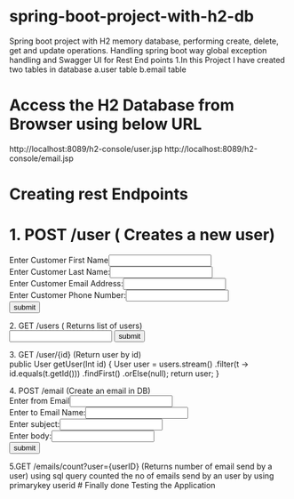 # spring-boot-project-with-h2-db
Spring boot project with H2 memory database, performing create, delete, get and update operations. Handling spring boot way global exception handling and Swagger UI for Rest End points
1.In this Project I have created two tables in database
  a.user table
  b.email table
# Access the H2 Database from Browser using below URL
http://localhost:8089/h2-console/user.jsp
http://localhost:8089/h2-console/email.jsp
# Creating  rest Endpoints
# 1.	POST /user    ( Creates a new user)
 <form method ="post" action="details">
 Enter Customer First Name<input type="text" name="fname"><br>
 Enter Customer Last Name:<input type="text" name="lname"><br>
 Enter Customer Email Address:<input type="email" name="cemail"><br>
 Enter Customer Phone Number:<input type="tel" name="cphone"><br>
 <input type="submit" value="submit">
 </form>
 2.	GET  /users   ( Returns list of users)
  <form action="getdetails" method="get">
    <input type="number" name="cid">
    <input type="submit" value="submit">
  </form>
 3.	GET  /user/{id} (Return user by id)
 <form action="getdetails" method="get">
    public User getUser(Int  id) {
    User user = users.stream()
		.filter(t -> id.equals(t.getId()))
		.findFirst()
		.orElse(null);
    return user;
  }
  </form>
 4.	POST /email    (Create an email in DB)
  <form method ="post" action="details">
Enter from Email<input type="email" name="femail"><br>
Enter to Email Name:<input type="email" name="temail"><br>
Enter subject:<input type="text" name="csub"><br>
Enter body:<input type="text" name="cbody"><br>

<input type="submit" value="submit">
</form>
5.GET  /emails/count?user={userID} (Returns number of email send by a user)
  using sql query counted the no of emails send by an user by using primarykey userid
# Finally done Testing the Application



    






